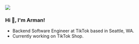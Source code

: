 [<img src="https://img.shields.io/badge/linkedin-%230077B5.svg?&style=for-the-badge&logo=linkedin&logoColor=white" />](https://www.linkedin.com/in/armankhondker)

### Hi 👋, I'm Arman!

- Backend Software Engineer at TikTok based in Seattle, WA.
- Currently working on TikTok Shop. 
